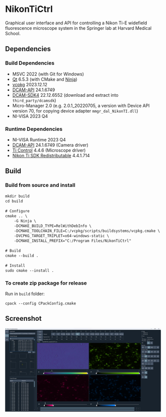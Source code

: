 # NikonTiCtrl

Graphical user interface and API for controlling a Nikon Ti-E widefield fluorescence microscope system in the Springer lab at Harvard Medical School.

## Dependencies

### Build Dependencies
* MSVC 2022 (with Git for Windows)
* [Qt](https://www.qt.io/download-open-source) 6.5.3 (with CMake and [Ninja](https://ninja-build.org))
* [vcpkg](https://vcpkg.io) 2023.12.12
* [DCAM-API](https://dcam-api.com) 24.1.6749
* [DCAM-SDK4](https://dcam-api.com/dcam-sdk-login/) 22.12.6552 (download and extract into `third_party/dcamsdk`)
* Micro-Manager 2.0 (e.g. 2.0.1_20220705, a version with Device API version 70, for copying device adapter `mmgr_dal_NikonTI.dll`)
* NI-VISA 2023 Q4

### Runtime Dependencies
* NI-VISA Runtime 2023 Q4
* [DCAM-API](https://dcam-api.com) 24.1.6749 (Camera driver)
* [Ti Control](https://www.nikon.com/products/microscope-solutions/support/download/software/biological/index.htm#toc02) 4.4.6 (Microscope driver) 
* [Nikon Ti SDK Redistributable](https://micro-manager.org/wiki/NikonTI) 4.4.1.714

## Build

### Build from source and install
```
mkdir build
cd build

# Configure
cmake .. \
    -G Ninja \
    -DCMAKE_BUILD_TYPE=RelWithDebInfo \
    -DCMAKE_TOOLCHAIN_FILE=C:/vcpkg/scripts/buildsystems/vcpkg.cmake \
    -DVCPKG_TARGET_TRIPLET=x64-windows-static \
    -DCMAKE_INSTALL_PREFIX="C:/Program Files/NikonTiCtrl"

# Build
cmake --build .

# Install
sudo cmake --install .
```

### To create zip package for release

Run in `build` folder:
```
cpack --config CPackConfig.cmake
```

## Screenshot
![screenshot](.github/screenshot.jpg)
